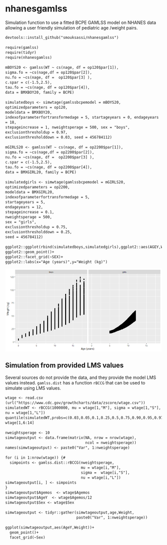 # nhanesgamlss
Simulation function to use a fitted BCPE GAMLSS model on NHANES data allowing a user friendly simulation of pediatric age /weight pairs.

```
devtools::install_github("smouksassi/nhanesgamlss")

require(gamlss)
require(tidyr)
require(nhanesgamlss)

mBOYS20 <- gamlss(WT ~ cs(nage, df = op120$par[1]),
sigma.fo = ~cs(nage,df = op120$par[2]),
nu.fo = ~cs(nage, df =  op120$par[3] ),
c.spar = c(-1.5,2.5),
tau.fo = ~cs(nage, df = op120$par[4]),
data = BMXBOY20, family = BCPE)

simulatedboys <- simwtage(gamlssbcpemodel = mBOYS20,
optimizedparameters = op120,
modeldata = BMXBOY20,
indexofparameterfortransformedage = 5, startageyears = 0, endageyears = 18,
stepageincrease = 1, nweightsperage = 500, sex = "boys", exclusionthresholdup = 0.97,
exclusionthresholddown = 0.03, seed = 456784112)

mGIRLS20 <- gamlss(WT ~ cs(nage, df = op2200$par[1]),
sigma.fo = ~cs(nage,df = op2200$par[2]),
nu.fo = ~cs(nage, df =  op2200$par[3] ),
c.spar = c(-1.5,2.5),
tau.fo = ~cs(nage, df = op2200$par[4]),
data = BMXGIRL20, family = BCPE)

simulatedgirls <- simwtage(gamlssbcpemodel = mGIRLS20,
optimizedparameters = op2200,
modeldata = BMXGIRL20,
indexofparameterfortransformedage = 5,
startageyears = 5,
endageyears = 12,
stepageincrease = 0.1,
nweightsperage = 500,
sex = "girls",
exclusionthresholdup = 0.75,
exclusionthresholddown = 0.25,
seed = 456784112)

ggplot2::ggplot(rbind(simulatedboys,simulatedgirls),ggplot2::aes(AGEY,WT))+
ggplot2::geom_point()+
ggplot2::facet_grid(~SEX)+
ggplot2::labs(x="Age (years)",y="Weight (kg)")
```
![Example output with different arguments](./exampleoutput.png?raw=true "Example output")

## Simulation from provided LMS values
Several sources do not provide the data, and they provide the model LMS values instead. `gamlss.dist` has a function `rBCCG` that can be used to simulate using LMS values.
```
wtage <- read.csv (url("https://www.cdc.gov/growthcharts/data/zscore/wtage.csv"))
simulatedWT <- rBCCG(1000000, mu = wtage[1,"M"], sigma = wtage[1,"S"], nu = wtage[1,"L"])
quantile(simulatedWT,probs=c(0.03,0.05,0.1,0.25,0.5,0.75,0.90,0.95,0.97))
wtage[1,6:14]

nweightsperage <- 10
simwtageoutput <- data.frame(matrix(NA, nrow = nrow(wtage),
                                    ncol = nweightsperage))
names(simwtageoutput) <- paste0("Var", 1:nweightsperage)

for (i in 1:nrow(wtage)) {#
  simpoints <- gamlss.dist::rBCCG(nweightsperage,
                                  mu = wtage[i,"M"],
                                  sigma =  wtage[i,"S"],
                                  nu = wtage[i,"L"])
simwtageoutput[i, ] <- simpoints
}
simwtageoutput$Agemos  <- wtage$Agemos
simwtageoutput$AgeY  <- wtage$Agemos/12
simwtageoutput$Sex <- wtage$Sex

simwtageoutput <- tidyr::gather(simwtageoutput,age,Weight,
                                paste0("Var", 1:nweightsperage))

ggplot(simwtageoutput,aes(AgeY,Weight))+
  geom_point()+
  facet_grid(~Sex)
```